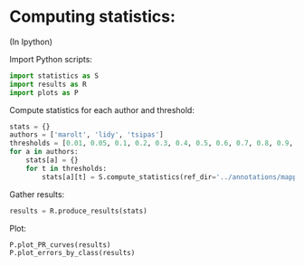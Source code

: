 # Computing statistics:

(In Ipython)

Import Python scripts:
```python
import statistics as S
import results as R
import plots as P
```

Compute statistics for each author and threshold:
```python
stats = {}
authors = ['marolt', 'lidy', 'tsipas']
thresholds = [0.01, 0.05, 0.1, 0.2, 0.3, 0.4, 0.5, 0.6, 0.7, 0.8, 0.9, 0.95, 0.99]
for a in authors:
    stats[a] = {}
    for t in thresholds:
        stats[a][t] = S.compute_statistics(ref_dir='../annotations/mapped_annotations', est_dir='../estimations/' + a + '/formatted_estimations/threshold_' + str(t), ncpus=<ncpus>)
```
Gather results:
```python
results = R.produce_results(stats)
```
Plot:
```python
P.plot_PR_curves(results)
P.plot_errors_by_class(results)
```
